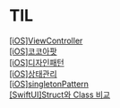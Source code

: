 # TIL
[[iOS]ViewController]([iOS]ViewController.md)<br/>
[[iOS]코코아팟](/[iOS]cocoapods.md)<br/>
[[iOS]디자인패턴](/designpattern.md)<br/>
[[iOS]상태관리](/상태관리.md)<br/>
[[iOS]singletonPattern](/[iOS]singletonPattern.md)<br/>
[[SwiftUI]Struct와 Class 비교](/struct와class.md)
